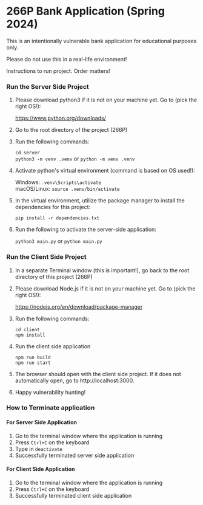 # 266P Bank Application (Spring 2024)

This is an intentionally vulnerable bank application for educational purposes only. 

Please do not use this in a real-life environment!

Instructions to run project. Order matters!

### Run the Server Side Project

1. Please download python3 if it is not on your machine yet. Go to (pick the right OS!):

    https://www.python.org/downloads/

2. Go to the root directory of the project (266P)

3. Run the following commands:

    `cd server`\
    `python3 -m venv .venv` or `python -m venv .venv`

4. Activate python's virtual environment (command is based on OS used!):

    Windows: `.venv\Scripts\activate`\
    macOS/Linux: `source .venv/bin/activate`

5. In the virtual environment, utilize the package manager to install the 
dependencies for this project:

    `pip install -r dependencies.txt`

6. Run the following to activate the server-side application:

    `python3 main.py` or `python main.py`

### Run the Client Side Project

1. In a separate Terminal window (this is important!), go back to the root directory of this project (266P)

2. Please download Node.js if it is not on your machine yet. Go to (pick the right OS!):

   https://nodejs.org/en/download/package-manager

4. Run the following commands:

    `cd client`\
    `npm install`

5. Run the client side application

    `npm run build`\
    `npm run start`

3. The browser should open with the client side project. If it does not automatically open, go to http://localhost:3000.

4. Happy vulnerability hunting!

### How to Terminate application

#### For Server Side Application

1. Go to the terminal window where the application is running
2. Press `Ctrl+C` on the keyboard
3. Type in `deactivate`
4. Successfully terminated server side application

#### For Client Side Application

1. Go to the terminal window where the application is running
2. Press `Ctrl+C` on the keyboard
3. Successfully terminated client side application
